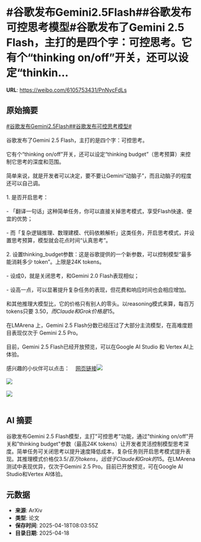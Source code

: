 # #谷歌发布Gemini2.5Flash##谷歌发布可控思考模型#谷歌发布了Gemini 2.5 Flash，主打的是四个字：可控思考。它有个“thinking on/off”开关，还可以设定“thinkin...

**URL**: https://weibo.com/6105753431/PnNycFdLs

## 原始摘要

<a href="https://m.weibo.cn/search?containerid=231522type%3D1%26t%3D10%26q%3D%23%E8%B0%B7%E6%AD%8C%E5%8F%91%E5%B8%83Gemini2.5Flash%23&amp;extparam=%23%E8%B0%B7%E6%AD%8C%E5%8F%91%E5%B8%83Gemini2.5Flash%23" data-hide=""><span class="surl-text">#谷歌发布Gemini2.5Flash#</span></a><a href="https://m.weibo.cn/search?containerid=231522type%3D1%26t%3D10%26q%3D%23%E8%B0%B7%E6%AD%8C%E5%8F%91%E5%B8%83%E5%8F%AF%E6%8E%A7%E6%80%9D%E8%80%83%E6%A8%A1%E5%9E%8B%23&amp;extparam=%23%E8%B0%B7%E6%AD%8C%E5%8F%91%E5%B8%83%E5%8F%AF%E6%8E%A7%E6%80%9D%E8%80%83%E6%A8%A1%E5%9E%8B%23" data-hide=""><span class="surl-text">#谷歌发布可控思考模型#</span></a><br><br>谷歌发布了Gemini 2.5 Flash，主打的是四个字：可控思考。<br><br>它有个“thinking on/off”开关，还可以设定“thinking budget”（思考预算）来控制它思考的深度和范围。<br><br>简单来说，就是开发者可以决定，要不要让Gemini“动脑子”，而且动脑子的程度还可以自己调。<br><br>1. 是否开启思考：<br><br>- 「翻译一句话」这种简单任务，你可以直接关掉思考模式，享受Flash快速、便宜的优势；<br><br>- 而「复杂逻辑推理、数理建模、代码依赖解析」这类任务，开启思考模式，并设置思考预算，模型就会花点时间“认真思考”。<br><br>2. 设置thinking_budget参数：这是谷歌提供的一个新参数，可以控制模型“最多能消耗多少 token”。上限是24K tokens。<br><br>- 设成0，就是关闭思考，和Gemini 2.0 Flash表现相似；<br><br>- 设高一点，可以显著提升复杂任务的表现，但花费和响应时间也会相应增加。<br><br>和其他推理大模型比，它的价格只有别人的零头。以reasoning模式来算，每百万tokens只要 $3.50，而Claude和Grok价格是$15。<br><br>在LMArena 上，Gemini 2.5 Flash分数已经压过了大部分主流模型，在高难度题目表现仅次于 Gemini 2.5 Pro。<br><br>目前，Gemini 2.5 Flash已经开放预览，可以在Google AI Studio 和 Vertex AI上体验。<br><br>感兴趣的小伙伴可以点击：<a href="https://weibo.cn/sinaurl?u=https%3A%2F%2Fdevelopers.googleblog.com%2Fen%2Fstart-building-with-gemini-25-flash%2F" data-hide=""><span class="url-icon"><img style="width: 1rem;height: 1rem" src="https://h5.sinaimg.cn/upload/2015/09/25/3/timeline_card_small_web_default.png" referrerpolicy="no-referrer"></span><span class="surl-text">网页链接</span></a><img style="" src="https://tvax3.sinaimg.cn/large/006Fd7o3gy1i0kq8ua5mhj30o70zkaj9.jpg" referrerpolicy="no-referrer"><br><br><img style="" src="https://tvax2.sinaimg.cn/large/006Fd7o3gy1i0kq8vj2v1j31hc0u0n5v.jpg" referrerpolicy="no-referrer"><br><br><img style="" src="https://tvax2.sinaimg.cn/large/006Fd7o3gy1i0kq8xerqnj32gw1cin8d.jpg" referrerpolicy="no-referrer"><br><br>

## AI 摘要

谷歌发布Gemini 2.5 Flash模型，主打"可控思考"功能，通过"thinking on/off"开关和"thinking budget"参数（最高24K tokens）让开发者灵活控制模型思考深度。简单任务可关闭思考以提升速度降低成本，复杂任务则开启思考模式提升表现。其推理模式价格仅$3.5/百万tokens，远低于Claude和Grok的$15。在LMArena测试中表现优异，仅次于Gemini 2.5 Pro。目前已开放预览，可在Google AI Studio和Vertex AI体验。

## 元数据

- **来源**: ArXiv
- **类型**: 论文
- **保存时间**: 2025-04-18T08:03:55Z
- **目录日期**: 2025-04-18
